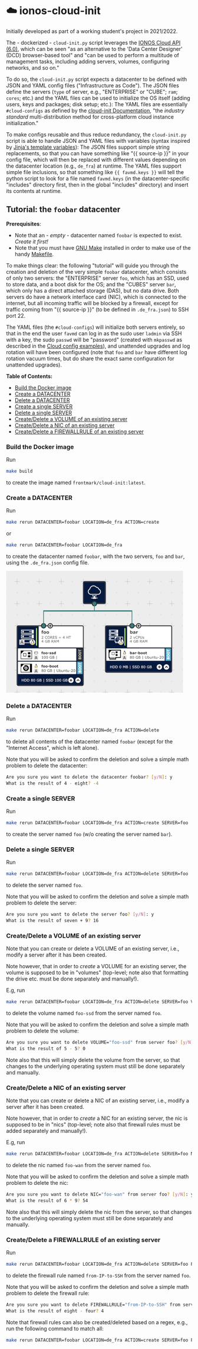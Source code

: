 # :cloud: ionos-cloud-init

Initially developed as part of a working student's project in 2021/2022.

The - dockerized - `cloud-init.py` script leverages the [IONOS Cloud API (6.0)](https://api.ionos.com/docs/cloud/v6/), which can be seen "as an alternative to the 'Data Center Designer' (DCD) browser-based tool" and "can be used to perform a multitude of management tasks, including adding servers, volumes, configuring networks, and so on."

To do so, the `cloud-init.py` script expects a datacenter to be defined with JSON and YAML config files ("Infrastructure as Code"). The JSON files define the servers (`type` of server, e.g., "ENTERPRISE" or "CUBE"; `ram`; `cores`; etc.) and the YAML files can be used to initialize the OS itself (adding users, keys and packages; disk setup; etc.):
The YAML files are essentially `#cloud-configs` as defined by the [cloud-init Documentation](https://cloudinit.readthedocs.io/en/latest/), "the *industry standard* multi-distribution method for cross-platform cloud instance initialization."

To make configs reusable and thus reduce redundancy, the `cloud-init.py` script is able to handle JSON and YAML files with variables (syntax inspired by [Jinja's template variables](https://jinja.palletsprojects.com/en/3.1.x/templates/#variables)):
The JSON files support simple string replacements, so that you can have something like "{{ source-ip }}" in your config file, which will then be replaced with different values depending on the datacenter location (e.g., `de_fra`) at runtime.
The YAML files support simple file inclusions, so that something like `{{ favmd.keys }}` will tell the python script to look for a file named `favmd.keys` (in the datacenter-specific "includes" directory first, then in the global "includes" directory) and insert its contents at runtime.

## Tutorial: the `foobar` datacenter

**Prerequisites**:
- Note that an - *empty* - datacenter named `foobar` is expected to exist. *Create it first!*
- Note that you must have [GNU Make](https://www.gnu.org/software/make/) installed in order to make use of the handy [Makefile](Makefile).

To make things clear: the following "tutorial" will guide you through the creation and deletion of the very simple `foobar` datacenter, which consists of only two servers: the "ENTERPRISE" server `foo`, which has an SSD, used to store data, and a boot disk for the OS; and the "CUBES" server `bar`, which only has a direct attached storage (DAS), but no data drive.
Both servers do have a network interface card (NIC), which is connected to the internet, but all incoming traffic will be blocked by a firewall, except for traffic coming from "{{ source-ip }}" (to be defined in `.de_fra.json`) to SSH port 22.

The YAML files (the `#cloud-configs`) will initialize both servers entirely, so that in the end the user `favmd` can log in as the sudo user `ladmin` via SSH with a key, the sudo `passwd` will be "password" (created with `mkpasswd` as described in the [Cloud config examples](https://cloudinit.readthedocs.io/en/latest/topics/examples.html)),
and unattended upgrades and log rotation will have been configured (note that `foo` and `bar` have different log rotation vacuum times, but do share the exact same configuration for unattended upgrades).

**Table of Contents:**

- [Build the Docker image](#build-the-docker-image)
- [Create a DATACENTER](#create-a-datacenter)
- [Delete a DATACENTER](#delete-a-datacenter)
- [Create a single SERVER](#create-a-single-server)
- [Delete a single SERVER](#delete-a-single-server)
- [Create/Delete a VOLUME of an existing server](#createdelete-a-volume-of-an-existing-server)
- [Create/Delete a NIC of an existing server](#createdelete-a-nic-of-an-existing-server)
- [Create/Delete a FIREWALLRULE of an existing server](#createdelete-a-firewallrule-of-an-existing-server)

### Build the Docker image

Run

```sh
make build
```

to create the image named `frontmark/cloud-init:latest`.

### Create a DATACENTER

Run

```sh
make rerun DATACENTER=foobar LOCATION=de_fra ACTION=create
```

or

```sh
make rerun DATACENTER=foobar LOCATION=de_fra
```

to create the datacenter named `foobar`,
with the two servers, `foo` and `bar`,
using the `.de_fra.json` config file.

![foobar.png](datacenters/foobar/images/foobar.png)

### Delete a DATACENTER

Run

```sh
make rerun DATACENTER=foobar LOCATION=de_fra ACTION=delete
```

to delete all contents of the datacenter named `foobar`
(except for the "Internet Access", which is left alone).

Note that you will be asked to confirm the deletion
and solve a simple math problem to delete the datacenter:

```sh
Are you sure you want to delete the datacenter foobar? [y/N]: y
What is the result of 4 - eight? -4
```

### Create a single SERVER

Run

```sh
make rerun DATACENTER=foobar LOCATION=de_fra ACTION=create SERVER=foo
```

to create the server named `foo` (w/o creating the server named `bar`).

### Delete a single SERVER

Run

```sh
make rerun DATACENTER=foobar LOCATION=de_fra ACTION=delete SERVER=foo
````

to delete the server named `foo`.

Note that you will be asked to confirm the deletion
and solve a simple math problem to delete the server:

```sh
Are you sure you want to delete the server foo? [y/N]: y
What is the result of seven + 9? 16
```

### Create/Delete a VOLUME of an existing server

Note that you can create or delete a VOLUME of an existing server,
i.e., modify a server after it has been created.

Note however, that in order to *create* a VOLUME for an existing server,
the volume is supposed to be in "volumes" (top-level; note also that
formatting the drive etc. must be done separately and manually!).

E.g, run

```sh
make rerun DATACENTER=foobar LOCATION=de_fra ACTION=delete SERVER=foo VOLUME=foo-ssd
```

to delete the volume named `foo-ssd` from the server named `foo`.

Note that you will be asked to confirm the deletion
and solve a simple math problem to delete the volume:

```sh
Are you sure you want to delete VOLUME="foo-ssd" from server foo? [y/N]: y
What is the result of 5 - 5? 0
```

Note also that this will simply delete the volume from the server,
so that changes to the underlying operating system
must still be done separately and manually.

### Create/Delete a NIC of an existing server

Note that you can create or delete a NIC of an existing server,
i.e., modify a server after it has been created.

Note however, that in order to *create* a NIC for an existing server,
the nic is supposed to be in "nics" (top-level; note also that
firewall rules must be added separately and manually!).

E.g, run

```sh
make rerun DATACENTER=foobar LOCATION=de_fra ACTION=delete SERVER=foo NIC=foo-wan
```

to delete the nic named `foo-wan` from the server named `foo`.

Note that you will be asked to confirm the deletion
and solve a simple math problem to delete the nic:

```sh
Are you sure you want to delete NIC="foo-wan" from server foo? [y/N]: y
What is the result of 6 * 9? 54
```

Note also that this will simply delete the nic from the server,
so that changes to the underlying operating system
must still be done separately and manually.

### Create/Delete a FIREWALLRULE of an existing server

Run

```sh
make rerun DATACENTER=foobar LOCATION=de_fra ACTION=delete SERVER=foo FIREWALLRULE="from-IP-to-SSH"
```

to delete the firewall rule named `from-IP-to-SSH` from the server named `foo`.

Note that you will be asked to confirm the deletion
and solve a simple math problem to delete the firewall rule:

```sh
Are you sure you want to delete FIREWALLRULE="from-IP-to-SSH" from server foo? [y/N]: y
What is the result of eight - four? 4
```

Note that firewall rules can also be created/deleted based on a regex,
e.g., run the following command to match all:

```sh
make rerun DATACENTER=foobar LOCATION=de_fra ACTION=create SERVER=foo FIREWALLRULE=".*"
```

